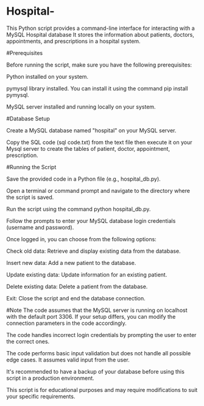 # Hospital-
This Python script provides a command-line interface for interacting with a MySQL Hospital database 
It stores the information about patients, doctors, appointments, and prescriptions in a hospital system.

#Prerequisites

Before running the script, make sure you have the following prerequisites:

Python installed on your system.

pymysql library installed. You can install it using the command pip install pymysql.

MySQL server installed and running locally on your system.

#Database Setup

Create a MySQL database named "hospital" on your MySQL server.

Copy the SQL code (sql code.txt) from the text file then execute it on your Mysql server to create the tables of patient, doctor, appointment, prescription.

#Running the Script

Save the provided code in a Python file (e.g., hospital_db.py).

Open a terminal or command prompt and navigate to the directory where the script is saved.

Run the script using the command python hospital_db.py.

Follow the prompts to enter your MySQL database login credentials (username and password).

Once logged in, you can choose from the following options:

Check old data: Retrieve and display existing data from the database.

Insert new data: Add a new patient to the database.

Update existing data: Update information for an existing patient.

Delete existing data: Delete a patient from the database.

Exit: Close the script and end the database connection.

#Note
The code assumes that the MySQL server is running on localhost with the default port 3306. If your setup differs, you can modify the connection parameters in the code accordingly.

The code handles incorrect login credentials by prompting the user to enter the correct ones.

The code performs basic input validation but does not handle all possible edge cases. It assumes valid input from the user.

It's recommended to have a backup of your database before using this script in a production environment.

This script is for educational purposes and may require modifications to suit your specific requirements.
